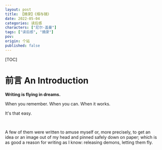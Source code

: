 ```yaml
---
layout: post
title: 【摘录】《烟与镜》
date: 2022-05-04
categories: 读后感
characters: ["尼尔·盖曼"]
tags: ["读后感", "摘录"]
pov: 
origin: 个站
published: false
---
```


[TOC]

# 前言 An Introduction

**Writing is flying in dreams.**

When you remember. When you can. When it works.

It's that easy.

<br>

A few of them were written to amuse myself or, more precisely, to get an idea or an image out of my head and pinned safely down on paper; which is as good a reason for writing as I know: releasing demons, letting them fly.


